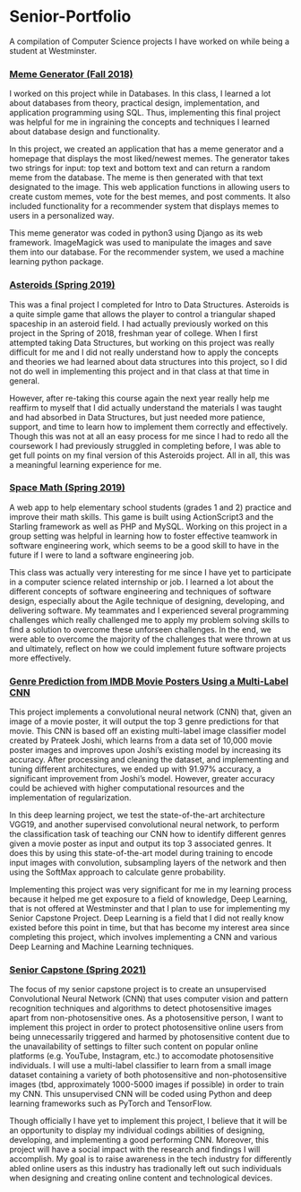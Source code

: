 # Senior-Portfolio
A compilation of Computer Science projects I have worked on while being a student at Westminster.

### [Meme Generator (Fall 2018)](https://github.com/tiff9099/DBProject)
I worked on this project while in Databases. In this class, I learned a lot about databases from theory, practical design, implementation, and application programming using SQL. Thus, implementing this final project was helpful for me in ingraining the concepts and techniques I learned about database design and functionality. 

In this project, we created an application that has a meme generator and a homepage that displays the most liked/newest memes. The generator takes two strings for input: top text and bottom text and can return a random meme from the database. The meme is then generated with that text designated to   the image.  This web application functions in allowing users to create custom memes, vote for the best memes, and post comments. It also included functionality for a recommender system that displays memes to users in a personalized way.

This meme generator was coded in python3 using Django as its web framework. ImageMagick was used to manipulate the images and save them into our database. For the recommender system, we used a machine learning python package. 


### [Asteroids (Spring 2019)](https://github.com/tiff9099/Intro-to-Data-Structures/tree/master/Asteroids)
This was a final project I completed for Intro to Data Structures. Asteroids is a quite simple game that allows the player to control a
triangular shaped spaceship in an asteroid field. I had actually previously worked on this project in the Spring of 2018, freshman year of college. When I first attempted taking Data Structures, but working on this project was really difficult for me and I did not really understand how to apply the concepts and theories we had learned about data structures into this project, so I did not do well in implementing this project and in that class at that time in general. 

However, after re-taking this course again the next year really help me reaffirm to myself that I did actually understand the materials I was taught and had absorbed in Data Structures, but just needed more patience, support, and time to learn how to implement them correctly and effectively. Though this was not at all an easy process for me since I had to redo all the coursework I had previously struggled in completing before, I was able to get full points on my final version of this Asteroids project. All in all, this was a meaningful learning experience for me. 

### [Space Math (Spring 2019)](https://github.com/tiff9099/1st-2nd-Grade-Math-Game)
A web app to help elementary school students (grades 1 and 2) practice and improve their math skills. This game is built using ActionScript3 and the Starling framework as well as PHP and MySQL. Working on this project in a group setting was helpful in learning how to foster effective teamwork in software engineering work, which seems to be a good skill to have in the future if I were to land a software engineering job. 

This class was actually very interesting for me since I have yet to participate in a computer science related internship or job. I learned a lot about the different concepts of software engineering and techniques of software design, especially about the Agile technique of designing, developing, and delivering software. My teammates and I experienced several programming challenges which really challenged me to apply my problem solving skills to find a solution to overcome these unforseen challenges. In the end, we were able to overcome the majority of the challenges that were thrown at us and ultimately, reflect on how we could implement future software projects more effectively. 

### [Genre Prediction from IMDB Movie Posters Using a Multi-Label CNN](https://colab.research.google.com/drive/17N2fQnXBbRnFydgC6Gu88RxlXX3QsddZ?usp=sharing)
This project implements a convolutional neural network (CNN) that, given an image of a movie poster, it will output the top 3 genre predictions for that movie. This CNN is based off an existing multi-label image classifier model created by Prateek Joshi, which learns from a data set of 10,000 movie poster images and improves upon Joshi’s existing model by increasing its accuracy. After processing and cleaning the dataset, and implementing and tuning different architectures, we ended up with 91.97% accuracy, a significant improvement from Joshi’s model. However, greater accuracy could be achieved with higher computational resources and the implementation of regularization. 

In this deep learning project, we test the state-of-the-art architecture VGG19, and another supervised convolutional neural network, to perform the classification task of teaching our CNN how to identify different genres given a movie poster as input and output its top 3 associated genres. It does this by using this state-of-the-art model during training to encode input images with convolution, subsampling layers of the network and then using the SoftMax approach to calculate genre probability.  

Implementing this project was very significant for me in my learning process because it helped me get exposure to a field of knowledge, Deep Learning, that is not offered at Westminster and that I plan to use for implementing my Senior Capstone Project. Deep Learning is a field that I did not really know existed before this point in time, but that has become my interest area since completing this project, which involves implementing a CNN and various Deep Learning and Machine Learning techniques. 

### [Senior Capstone (Spring 2021)](https://colab.research.google.com/drive/13wdpMhF30MCD5fsvj3MXiKdINBrQC55x#scrollTo=YJ4RROkWvH49)
The focus of my senior capstone project is to create an unsupervised Convolutional Neural Network (CNN) that uses computer vision and pattern recognition techniques and algorithms to detect photosensitive images apart from non-photosensitive ones. As a photosensitive person, I want to implement this project in order to protect photosensitive online users from being unnecessarily triggered and harmed by photosensitive content due to the unavailability of settings to filter such content on popular online platforms (e.g. YouTube, Instagram, etc.) to accomodate photosensitive individuals. I will use a multi-label classifier to learn from a small image dataset containing a variety of both photosensitive and non-photosensitive images (tbd, approximately 1000-5000 images if possible) in order to train my CNN. This unsupervised CNN will be coded using Python and deep learning frameworks such as PyTorch and TensorFlow. 

Though officially I have yet to implement this project, I believe that it will be an opportunity to display my individual codings abilities of designing, developing, and implementing a good performing CNN. Moreover, this project will have a social impact with the research and findings I will accomplish. My goal is to raise awareness in the tech industry for differently abled online users as this industry has tradionally left out such individuals when designing and creating online content and technological devices. 





